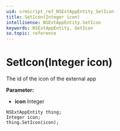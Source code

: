 ```yaml
---
uid: crmscript_ref_NSExtAppEntity_SetIcon
title: SetIcon(Integer icon)
intellisense: NSExtAppEntity.SetIcon
keywords: NSExtAppEntity, GetIcon
so.topic: reference
---
```


# SetIcon(Integer icon)

The id of the icon of the external app

**Parameter:** 
 - **icon** Integer

```crmscript
NSExtAppEntity thing;
Integer icon;
thing.SetIcon(icon);
```

